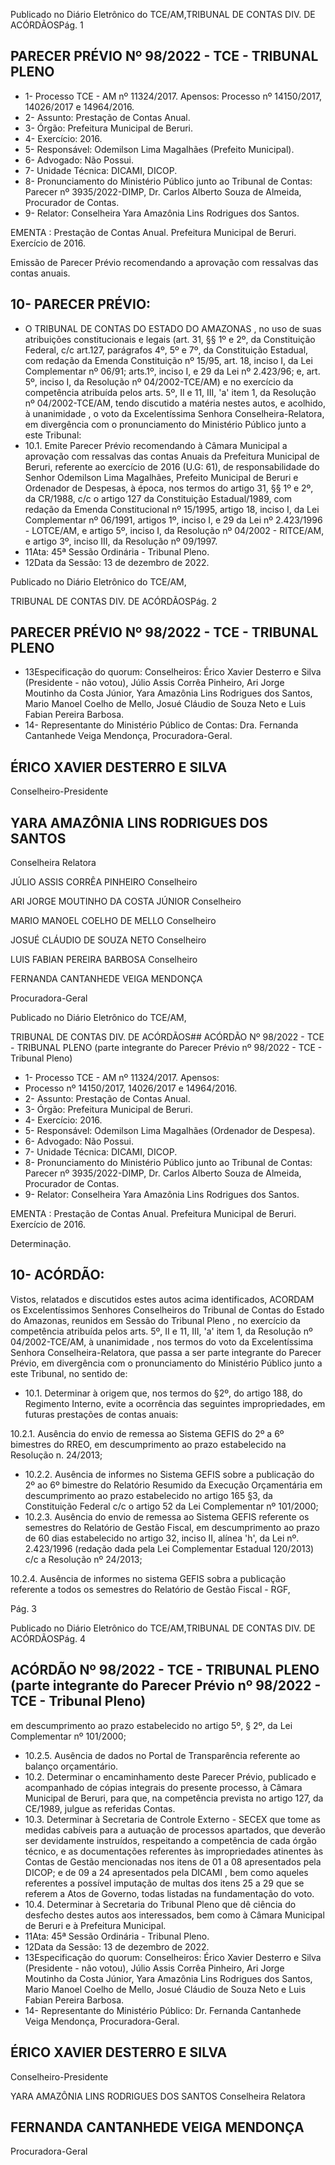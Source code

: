 Publicado  no  Diário  Eletrônico do TCE/AM,TRIBUNAL DE CONTAS DIV. DE ACÓRDÃOSPág. 1

## PARECER PRÉVIO Nº 98/2022 - TCE - TRIBUNAL PLENO

- 1- Processo TCE - AM nº 11324/2017. Apensos: Processo nº  14150/2017, 14026/2017 e 14964/2016.
- 2- Assunto: Prestação de Contas Anual.
- 3- Órgão: Prefeitura Municipal de Beruri.
- 4- Exercício: 2016.
- 5- Responsável: Odemilson Lima Magalhães (Prefeito Municipal).
- 6- Advogado: Não Possui.
- 7- Unidade Técnica: DICAMI, DICOP.
- 8- Pronunciamento  do  Ministério  Público  junto  ao  Tribunal  de  Contas: Parecer  nº 3935/2022-DIMP, Dr. Carlos Alberto Souza de Almeida, Procurador de Contas.
- 9- Relator: Conselheira Yara Amazônia Lins Rodrigues dos Santos.

EMENTA :  Prestação  de  Contas  Anual.    Prefeitura Municipal de Beruri.  Exercício de 2016.

Emissão de Parecer Prévio recomendando a aprovação com ressalvas das contas anuais.

## 10-  PARECER PRÉVIO:

- O  TRIBUNAL  DE  CONTAS  DO  ESTADO  DO  AMAZONAS ,  no  uso  de  suas atribuições  constitucionais  e  legais  (art.  31,  §§  1º  e  2º,  da  Constituição  Federal,  c/c art.127,  parágrafos  4º,  5º  e  7º,  da  Constituição  Estadual,  com  redação  da  Emenda Constituição nº 15/95, art. 18, inciso I, da Lei Complementar nº 06/91; arts.1º, inciso I, e 29  da  Lei  nº  2.423/96;  e,  art.  5º,  inciso  I,  da  Resolução  nº  04/2002-TCE/AM)  e  no exercício da competência atribuída pelos arts. 5º, II e 11, III, 'a' item 1, da Resolução nº 04/2002-TCE/AM, tendo discutido a matéria nestes autos, e acolhido, à unanimidade , o voto da Excelentíssima Senhora Conselheira-Relatora, em divergência com o pronunciamento do Ministério Público junto a este Tribunal:
- 10.1. Emite Parecer Prévio recomendando à Câmara Municipal a aprovação com ressalvas das contas Anuais da Prefeitura Municipal de Beruri, referente ao exercício de 2016 (U.G: 61), de responsabilidade do Senhor Odemilson  Lima  Magalhães, Prefeito Municipal de Beruri e Ordenador de Despesas, à época, nos termos do artigo  31,  §§  1º  e  2º,  da  CR/1988,  c/c  o  artigo  127  da  Constituição Estadual/1989,  com  redação  da  Emenda  Constitucional  nº  15/1995, artigo 18, inciso I, da Lei Complementar nº 06/1991, artigos 1º, inciso I, e  29  da  Lei  nº  2.423/1996  -  LOTCE/AM,  e  artigo  5º,  inciso  I,  da Resolução nº 04/2002 - RITCE/AM, e artigo 3º, inciso III, da Resolução nº 09/1997.
- 11Ata: 45ª Sessão Ordinária - Tribunal Pleno.
- 12Data da Sessão: 13 de dezembro de 2022.

Publicado  no  Diário  Eletrônico do TCE/AM,

TRIBUNAL DE CONTAS DIV. DE ACÓRDÃOSPág. 2

## PARECER PRÉVIO Nº 98/2022 - TCE - TRIBUNAL PLENO

- 13Especificação do quorum: Conselheiros: Érico Xavier Desterro e Silva (Presidente -  não  votou),  Júlio  Assis  Corrêa  Pinheiro,  Ari  Jorge  Moutinho  da  Costa  Júnior,  Yara Amazônia Lins Rodrigues dos Santos, Mario Manoel Coelho de Mello, Josué Cláudio de Souza Neto e Luis Fabian Pereira Barbosa.
- 14-  Representante do Ministério Público de Contas: Dra. Fernanda Cantanhede Veiga Mendonça, Procuradora-Geral.

## ÉRICO XAVIER DESTERRO E SILVA

Conselheiro-Presidente

## YARA AMAZÔNIA LINS RODRIGUES DOS SANTOS

Conselheira Relatora

JÚLIO ASSIS CORRÊA PINHEIRO Conselheiro

ARI JORGE MOUTINHO DA COSTA JÚNIOR Conselheiro

MARIO MANOEL COELHO DE MELLO Conselheiro

JOSUÉ CLÁUDIO DE SOUZA NETO Conselheiro

LUIS FABIAN PEREIRA BARBOSA Conselheiro

FERNANDA CANTANHEDE VEIGA MENDONÇA

Procuradora-Geral

Publicado  no  Diário  Eletrônico do TCE/AM,

TRIBUNAL DE CONTAS DIV. DE ACÓRDÃOS## ACÓRDÃO Nº 98/2022 - TCE - TRIBUNAL PLENO (parte integrante do Parecer Prévio nº 98/2022 - TCE - Tribunal Pleno)

- 1- Processo TCE - AM nº 11324/2017. Apensos:
- Processo nº  14150/2017, 14026/2017 e 14964/2016.
- 2- Assunto: Prestação de Contas Anual.
- 3- Órgão: Prefeitura Municipal de Beruri.
- 4- Exercício: 2016.
- 5- Responsável: Odemilson Lima Magalhães (Ordenador de Despesa).
- 6- Advogado: Não Possui.
- 7- Unidade Técnica: DICAMI, DICOP.
- 8- Pronunciamento  do  Ministério  Público  junto  ao  Tribunal  de  Contas: Parecer  nº 3935/2022-DIMP, Dr. Carlos Alberto Souza de Almeida, Procurador de Contas.
- 9- Relator: Conselheira Yara Amazônia Lins Rodrigues dos Santos.

EMENTA :  Prestação  de  Contas  Anual.    Prefeitura Municipal de Beruri. Exercício de 2016.

Determinação.

## 10-  ACÓRDÃO:

Vistos, relatados e discutidos estes autos acima identificados, ACORDAM os Excelentíssimos Senhores Conselheiros do Tribunal de Contas do Estado do Amazonas, reunidos em Sessão do Tribunal Pleno , no exercício da competência atribuída pelos arts. 5º, II e 11, III, 'a' item 1, da Resolução nº 04/2002-TCE/AM, à unanimidade , nos termos do  voto da  Excelentíssima  Senhora  Conselheira-Relatora,  que  passa  a  ser  parte integrante  do  Parecer  Prévio, em  divergência com  o  pronunciamento  do  Ministério Público junto a este Tribunal, no sentido de:

- 10.1. Determinar à  origem  que,  nos  termos  do  §2º,  do  artigo  188,  do Regimento  Interno,  evite  a  ocorrência  das  seguintes  impropriedades, em futuras prestações de contas anuais:

10.2.1. Ausência do envio de remessa ao Sistema GEFIS do 2º a 6º bimestres  do  RREO,  em  descumprimento  ao  prazo  estabelecido  na Resolução n. 24/2013;

- 10.2.2. Ausência de informes no Sistema GEFIS sobre a publicação do 2º  ao  6º  bimestre  do  Relatório  Resumido  da  Execução  Orçamentária em  descumprimento  ao  prazo  estabelecido  no  artigo  165  §3,  da Constituição Federal c/c o artigo 52 da Lei Complementar nº 101/2000;
- 10.2.3. Ausência do envio de remessa ao Sistema GEFIS referente os semestres do Relatório de Gestão Fiscal, em descumprimento ao prazo de  60  dias  estabelecido  no  artigo  32,  inciso  II,  alínea  'h',  da  Lei  nº. 2.423/1996 (redação dada pela Lei Complementar Estadual 120/2013) c/c a Resolução nº 24/2013;

10.2.4. Ausência  de  informes  no  sistema  GEFIS  sobra  a  publicação referente a todos os semestres do Relatório de Gestão Fiscal - RGF,

Pág. 3

Publicado  no  Diário  Eletrônico do TCE/AM,TRIBUNAL DE CONTAS DIV. DE ACÓRDÃOSPág. 4

## ACÓRDÃO Nº 98/2022 - TCE - TRIBUNAL PLENO (parte integrante do Parecer Prévio nº 98/2022 - TCE - Tribunal Pleno)

em descumprimento ao prazo estabelecido no  artigo 5º, § 2º,  da  Lei Complementar nº 101/2000;

- 10.2.5. Ausência  de  dados  no  Portal  de  Transparência  referente  ao balanço orçamentário.
- 10.2. Determinar o  encaminhamento  deste  Parecer  Prévio,  publicado  e acompanhado  de  cópias  integrais  do  presente  processo,  à  Câmara Municipal de Beruri, para que, na competência prevista no artigo 127, da CE/1989, julgue as referidas Contas.
- 10.3. Determinar à  Secretaria  de  Controle  Externo  -  SECEX  que tome  as medidas  cabíveis  para  a  autuação  de  processos  apartados,  que deverão  ser  devidamente  instruídos,  respeitando  a  competência  de cada órgão técnico, e as documentações referentes às impropriedades atinentes  às Contas de Gestão mencionadas  nos itens  de  01  a  08 apresentados pela DICOP; e de 09 a 24 apresentados pela DICAMI , bem como aqueles referentes a possível imputação de multas dos itens 25  a  29 que  se  referem  a  Atos  de  Governo,  todas  listadas  na fundamentação do voto.
- 10.4. Determinar à Secretaria do Tribunal Pleno que dê ciência do desfecho destes  autos  aos  interessados,  bem  como  à  Câmara  Municipal  de Beruri e à Prefeitura Municipal.
- 11Ata: 45ª Sessão Ordinária - Tribunal Pleno.
- 12Data da Sessão: 13 de dezembro de 2022.
- 13Especificação do quorum: Conselheiros: Érico Xavier Desterro e Silva (Presidente -  não  votou),  Júlio  Assis  Corrêa  Pinheiro,  Ari  Jorge  Moutinho  da  Costa  Júnior,  Yara Amazônia Lins Rodrigues dos Santos, Mario Manoel Coelho de Mello, Josué Cláudio de Souza Neto e Luis Fabian Pereira Barbosa.
- 14-  Representante do Ministério Público: Dr. Fernanda Cantanhede Veiga Mendonça, Procuradora-Geral.

## ÉRICO XAVIER DESTERRO E SILVA

Conselheiro-Presidente

YARA AMAZÔNIA LINS RODRIGUES DOS SANTOS Conselheira Relatora

## FERNANDA CANTANHEDE VEIGA MENDONÇA

Procuradora-Geral